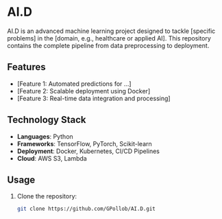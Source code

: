 # AI.D

AI.D is an advanced machine learning project designed to tackle [specific problems] in the [domain, e.g., healthcare or applied AI]. This repository contains the complete pipeline from data preprocessing to deployment.

## Features
- [Feature 1: Automated predictions for ...]
- [Feature 2: Scalable deployment using Docker]
- [Feature 3: Real-time data integration and processing]

## Technology Stack
- **Languages**: Python
- **Frameworks**: TensorFlow, PyTorch, Scikit-learn
- **Deployment**: Docker, Kubernetes, CI/CD Pipelines
- **Cloud**: AWS S3, Lambda

## Usage
1. Clone the repository:
   ```bash
   git clone https://github.com/GPollob/AI.D.git
